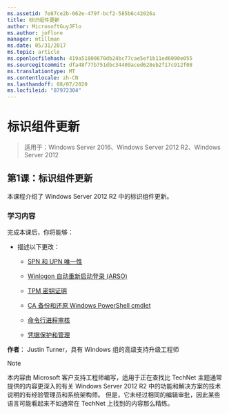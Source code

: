 ```yaml
---
ms.assetid: 7e87ce2b-062e-479f-bcf2-585b6c42026a
title: 标识组件更新
author: MicrosoftGuyJFlo
ms.author: joflore
manager: mtillman
ms.date: 05/31/2017
ms.topic: article
ms.openlocfilehash: 419a51800670db24bc77cae5ef1b11ed6090e055
ms.sourcegitcommit: dfa48f77b751dbc34409aced628eb2f17c912f08
ms.translationtype: MT
ms.contentlocale: zh-CN
ms.lasthandoff: 08/07/2020
ms.locfileid: "87972304"
---
```

# <a name="identity-component-updates"></a>标识组件更新

>适用于：Windows Server 2016、Windows Server 2012 R2、Windows Server 2012


## <a name="lesson-1-identity-component-updates"></a>第1课：标识组件更新
本课程介绍了 Windows Server 2012 R2 中的标识组件更新。

### <a name="what-you-will-learn"></a>学习内容
完成本课后，你将能够：

-   描述以下更改：

    -   [SPN 和 UPN 唯一性](../../../ad-ds/manage/component-updates/SPN-and-UPN-uniqueness.md)

    -   [Winlogon 自动重新启动登录 &#40;ARSO&#41;](../../../ad-ds/manage/component-updates/Winlogon-Automatic-Restart-Sign-On--ARSO-.md)

    -   [TPM 密钥证明](../../../ad-ds/manage/component-updates/TPM-Key-Attestation.md)

    -   [CA 备份和还原 Windows PowerShell cmdlet](../../../ad-ds/manage/component-updates/CA-Backup-and-Restore-Windows-PowerShell-cmdlets.md)

    -   [命令行进程审核](../../../ad-ds/manage/component-updates/Command-line-process-auditing.md)

    -   [凭据保护和管理](/previous-versions/windows/it-pro/windows-server-2012-R2-and-2012/dn408190(v=ws.11))

**作者**： Justin Turner，具有 Windows 组的高级支持升级工程师

> [!NOTE]
> 本内容由 Microsoft 客户支持工程师编写，适用于正在查找比 TechNet 主题通常提供的内容更深入的有关 Windows Server 2012 R2 中的功能和解决方案的技术说明的有经验管理员和系统架构师。 但是，它未经过相同的编辑审批，因此某些语言可能看起来不如通常在 TechNet 上找到的内容那么精练。

